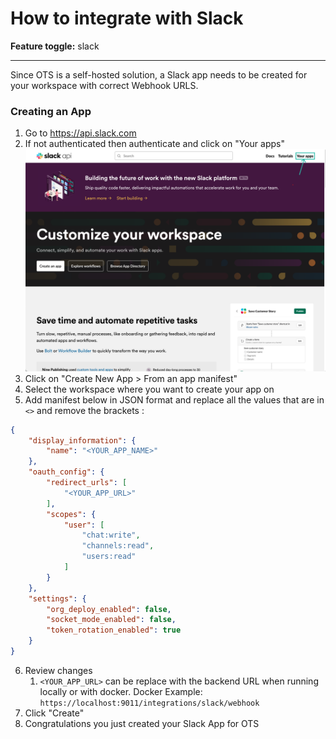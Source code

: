 # How to integrate with Slack

**Feature toggle:** slack

---

Since OTS is a self-hosted solution, a Slack app needs to be created for your workspace with correct Webhook URLS.

### Creating an App

1. Go to https://api.slack.com
2. If not authenticated then authenticate and click on "Your apps"
![Click on Your Apps](./assets/your-apps-guide.png)
3. Click on "Create New App > From an app manifest"
4. Select the workspace where you want to create your app on
5. Add manifest below in JSON format and replace all the values that are in `<>` and remove the brackets :
```json
{
    "display_information": {
        "name": "<YOUR_APP_NAME>"
    },
    "oauth_config": {
        "redirect_urls": [
            "<YOUR_APP_URL>"
        ],
        "scopes": {
            "user": [
                "chat:write",
                "channels:read",
                "users:read"
            ]
        }
    },
    "settings": {
        "org_deploy_enabled": false,
        "socket_mode_enabled": false,
        "token_rotation_enabled": true
    }
}
```
6. Review changes
   1. `<YOUR_APP_URL>` can be replace with the backend URL when running locally or with docker. Docker Example: `https://localhost:9011/integrations/slack/webhook`
7. Click "Create"
8. Congratulations you just created your Slack App for OTS
